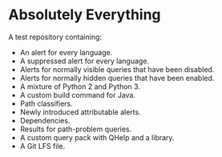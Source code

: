# Absolutely Everything
A test repository containing:
* An alert for every language.
* A suppressed alert for every language.
* Alerts for normally visible queries that have been disabled.
* Alerts for normally hidden queries that have been enabled.
* A mixture of Python 2 and Python 3.
* A custom build command for Java.
* Path classifiers.
* Newly introduced attributable alerts.
* Dependencies.
* Results for path-problem queries.
* A custom query pack with QHelp and a library.
* A Git LFS file.
